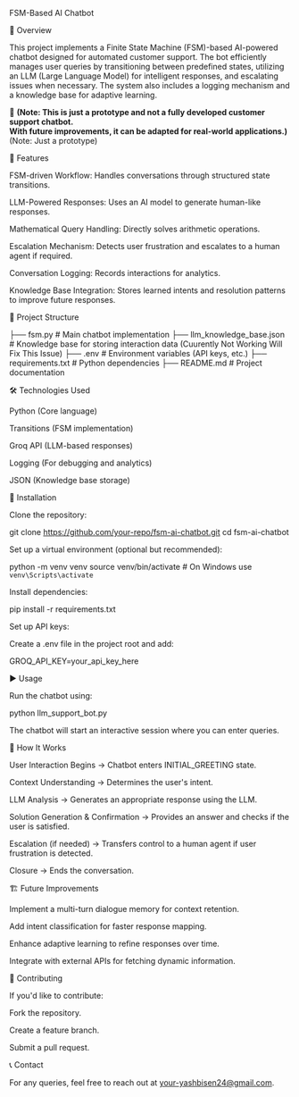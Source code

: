FSM-Based AI Chatbot

📌 Overview

This project implements a Finite State Machine (FSM)-based AI-powered chatbot designed for automated customer support. The bot efficiently manages user queries by transitioning between predefined states, utilizing an LLM (Large Language Model) for intelligent responses, and escalating issues when necessary. The system also includes a logging mechanism and a knowledge base for adaptive learning.

🚀 **(Note: This is just a prototype and not a fully developed customer support chatbot.  
With future improvements, it can be adapted for real-world applications.)**(Note: Just a prototype)

🚀 Features

FSM-driven Workflow: Handles conversations through structured state transitions.

LLM-Powered Responses: Uses an AI model to generate human-like responses.

Mathematical Query Handling: Directly solves arithmetic operations.

Escalation Mechanism: Detects user frustration and escalates to a human agent if required.

Conversation Logging: Records interactions for analytics.

Knowledge Base Integration: Stores learned intents and resolution patterns to improve future responses.

📂 Project Structure

├── fsm.py    # Main chatbot implementation
├── llm_knowledge_base.json # Knowledge base for storing interaction data (Cuurently Not Working Will Fix This Issue)
├── .env                  # Environment variables (API keys, etc.)
├── requirements.txt      # Python dependencies
├── README.md             # Project documentation

🛠️ Technologies Used

Python (Core language)

Transitions (FSM implementation)

Groq API (LLM-based responses)

Logging (For debugging and analytics)

JSON (Knowledge base storage)

🔧 Installation

Clone the repository:

git clone https://github.com/your-repo/fsm-ai-chatbot.git
cd fsm-ai-chatbot

Set up a virtual environment (optional but recommended):

python -m venv venv
source venv/bin/activate  # On Windows use `venv\Scripts\activate`

Install dependencies:

pip install -r requirements.txt

Set up API keys:

Create a .env file in the project root and add:

GROQ_API_KEY=your_api_key_here

▶️ Usage

Run the chatbot using:

python llm_support_bot.py

The chatbot will start an interactive session where you can enter queries.

🎯 How It Works

User Interaction Begins → Chatbot enters INITIAL_GREETING state.

Context Understanding → Determines the user's intent.

LLM Analysis → Generates an appropriate response using the LLM.

Solution Generation & Confirmation → Provides an answer and checks if the user is satisfied.

Escalation (if needed) → Transfers control to a human agent if user frustration is detected.

Closure → Ends the conversation.

🏗️ Future Improvements

Implement a multi-turn dialogue memory for context retention.

Add intent classification for faster response mapping.

Enhance adaptive learning to refine responses over time.

Integrate with external APIs for fetching dynamic information.

🤝 Contributing

If you'd like to contribute:

Fork the repository.

Create a feature branch.

Submit a pull request.

📞 Contact

For any queries, feel free to reach out at your-yashbisen24@gmail.com.

